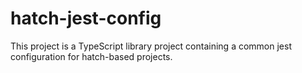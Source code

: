 # hatch-jest-config
This project is a TypeScript library project containing a common jest configuration for hatch-based projects.